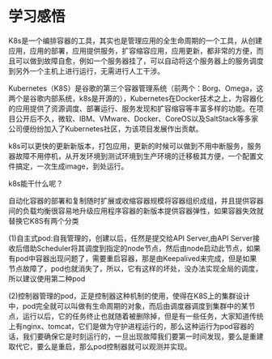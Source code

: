# 学习感悟

K8s是一个编排容器的工具，其实也是管理应用的全生命周期的一个工具，从创建应用，应用的部署，应用提供服务，扩容缩容应用，应用更新，都非常的方便，而且可以做到故障自愈，例如一个服务器挂了，可以自动将这个服务器上的服务调度到另外一个主机上进行运行，无需进行人工干涉。

Kubernetes（K8S）是谷歌的第三个容器管理系统（前两个：Borg、Omega，这两个是谷歌内部系统，k8s是开源的），Kubernetes在Docker技术之上，为容器化的应用提供了资源调度、部署运行、服务发现和扩容缩容等丰富多样的功能。在项目公开后不久，微软、IBM、VMware、Docker、CoreOS以及SaltStack等多家公司便纷纷加入了Kubernetes社区，为该项目发展作出贡献。

k8s可以更快的更新新版本，打包应用，更新的时候可以做到不用中断服务，服务器故障不用停机，从开发环境到测试环境到生产环境的迁移极其方便，一个配置文件搞定，一次生成image，到处运行。

k8s能干什么呢？

自动化容器的部署和复制随时扩展或收缩容器规模将容器组织成组，并且提供容器间的负载均衡很容易地升级应用程序容器的新版本提供容器弹性，如果容器失效就替换它K8S有两个分类

(1)自主式pod:自我管理的，创建以后，任然是提交给API Server,由API Server接收后借助Scheduler将其调度到指定的node节点，然后由node启动此节点，如果有pod中容器出现问题了，需要重启容器，那是由Keepalived来完成，但是如果节点故障了，pod也就消失了，所以，它有这样的坏处，没办法实现全局的调度，所以建议使用第二种pod

(2)控制器管理的pod，正是控制器这种机制的使用，使得在K8S上的集群设计中，pod完全就可以叫做有生命周期的对象，而后由调度器调度到集群中的某节点，运行以后，它的任务终止也就随着被删除掉，但是有一些任务，大家知道传统上有nginx、tomcat，它们是做为守护进程运行的，那么这种运行为pod容器的话，我们要确保它是时刻运行的，一旦出现故障我们要第一时间发现，要么是重建取代它，要么是重启，那么pod控制器就可以观测并实现。

